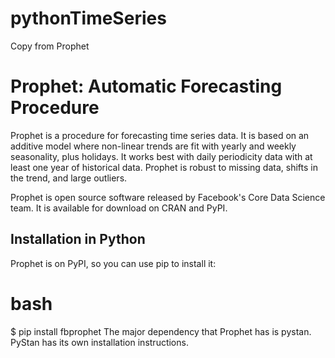 # pythonTimeSeries
Copy from Prophet

# Prophet: Automatic Forecasting Procedure

Prophet is a procedure for forecasting time series data. It is based on an additive model where non-linear trends are fit with yearly and weekly seasonality, plus holidays. It works best with daily periodicity data with at least one year of historical data. Prophet is robust to missing data, shifts in the trend, and large outliers.

Prophet is open source software released by Facebook's Core Data Science team. It is available for download on CRAN and PyPI.

## Installation in Python

Prophet is on PyPI, so you can use pip to install it:

# bash
$ pip install fbprophet
The major dependency that Prophet has is pystan. PyStan has its own installation instructions.